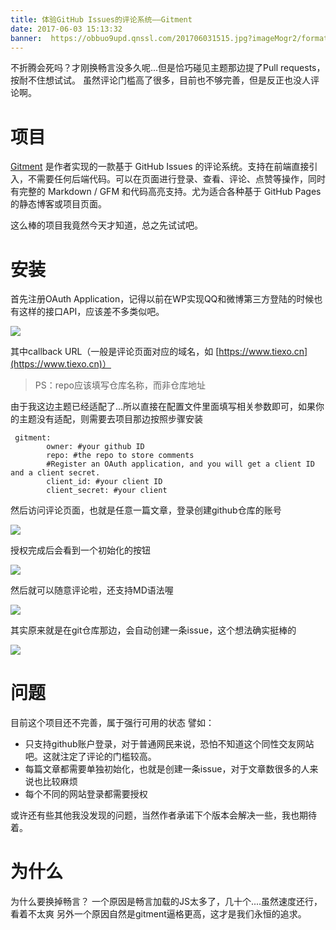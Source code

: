 ```yaml
---
title: 体验GitHub Issues的评论系统——Gitment
date: 2017-06-03 15:13:32
banner:  https://obbuo9upd.qnssl.com/201706031515.jpg?imageMogr2/format/webp
---
```


不折腾会死吗？才刚换畅言没多久呢...但是恰巧碰见主题那边提了Pull requests，按耐不住想试试。
虽然评论门槛高了很多，目前也不够完善，但是反正也没人评论啊。
<!--more-->

# 项目

[Gitment](https://github.com/imsun/gitment) 是作者实现的一款基于 GitHub Issues 的评论系统。支持在前端直接引入，不需要任何后端代码。可以在页面进行登录、查看、评论、点赞等操作，同时有完整的 Markdown / GFM 和代码高亮支持。尤为适合各种基于 GitHub Pages 的静态博客或项目页面。

这么棒的项目我竟然今天才知道，总之先试试吧。

# 安装

首先注册OAuth Application，记得以前在WP实现QQ和微博第三方登陆的时候也有这样的接口API，应该差不多类似吧。

![](https://obbuo9upd.qnssl.com/201706021854.PNG?imageMogr2/format/webp)

 其中callback URL（一般是评论页面对应的域名，如 [https://www.tiexo.cn](https://www.tiexo.cn)）
 

> PS：repo应该填写仓库名称，而非仓库地址

由于我这边主题已经适配了...所以直接在配置文件里面填写相关参数即可，如果你的主题没有适配，则需要去项目那边按照步骤安装

  

```
 gitment:
        owner: #your github ID
        repo: #the repo to store comments
		#Register an OAuth application, and you will get a client ID and a client secret.
        client_id: #your client ID
        client_secret: #your client
```

然后访问评论页面，也就是任意一篇文章，登录创建github仓库的账号

![](https://obbuo9upd.qnssl.com/201706031509.PNG?imageMogr2/format/webp)

授权完成后会看到一个初始化的按钮

![](https://obbuo9upd.qnssl.com/201706031456.PNG?imageMogr2/format/webp)

然后就可以随意评论啦，还支持MD语法喔

![](https://obbuo9upd.qnssl.com/201706031500.PNG?imageMogr2/format/webp)

其实原来就是在git仓库那边，会自动创建一条issue，这个想法确实挺棒的

![](https://obbuo9upd.qnssl.com/201706031503.PNG?imageMogr2/format/webp)

# 问题

目前这个项目还不完善，属于强行可用的状态
譬如：
* 只支持github账户登录，对于普通网民来说，恐怕不知道这个同性交友网站吧。这就注定了评论的门槛较高。
* 每篇文章都需要单独初始化，也就是创建一条issue，对于文章数很多的人来说也比较麻烦
* 每个不同的网站登录都需要授权

或许还有些其他我没发现的问题，当然作者承诺下个版本会解决一些，我也期待着。

# 为什么

为什么要换掉畅言？
一个原因是畅言加载的JS太多了，几十个....虽然速度还行，看着不太爽
另外一个原因自然是gitment逼格更高，这才是我们永恒的追求。
